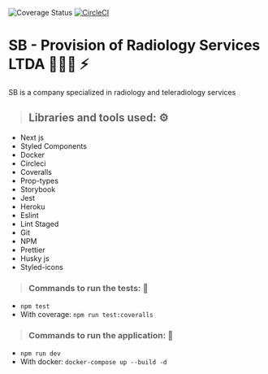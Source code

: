 <img alt="Coverage Status" src="https://coveralls.io/repos/github/lenodeoliveira/sbserviceltda/badge.svg?branch=main&kill_cache=1)"/> [![CircleCI](https://circleci.com/gh/lenodeoliveira/sbserviceltda/tree/main.svg?style=svg)](https://circleci.com/gh/lenodeoliveira/sbserviceltda/tree/main)


# SB - Provision of Radiology Services LTDA 👨🏼‍⚕️ ⚡️




SB is a company specialized in radiology and teleradiology services

> ## Libraries and tools used: ⚙️
* Next js
* Styled Components
* Docker
* Circleci
* Coveralls
* Prop-types
* Storybook
* Jest
* Heroku
* Eslint
* Lint Staged
* Git
* NPM
* Prettier
* Husky js
* Styled-icons

> ### Commands to run the tests: 🔩
* `npm test`
* With coverage: `npm run test:coveralls`

> ### Commands to run the application: 🚀
* `npm run dev`
* With docker: `docker-compose up --build -d`
